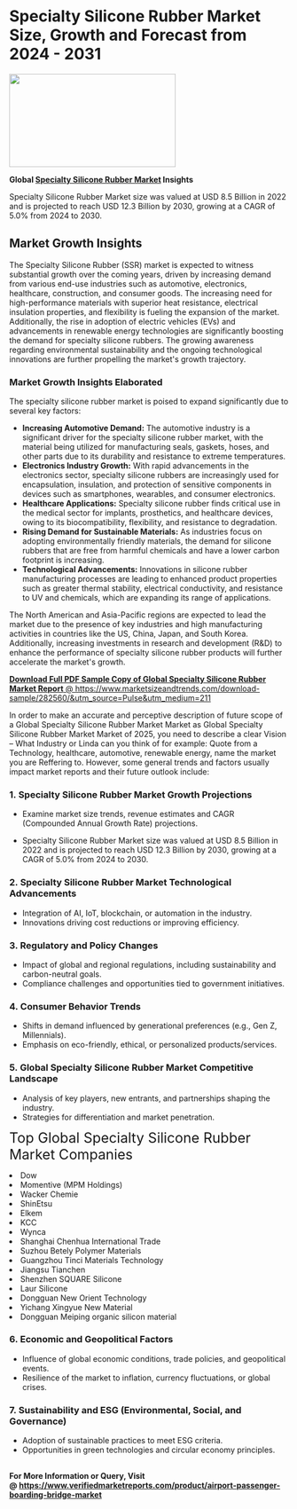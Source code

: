 <H1>Specialty Silicone Rubber Market Size, Growth and Forecast from 2024 - 2031</H1><img class="aligncenter size-medium wp-image-584254" src="https://thirdeyenews.in/wp-content/uploads/2024/09/Global-Market-Research-300x168.jpeg" alt="" width="300" height="168" /><p><strong>Global&nbsp;<a href="https://www.marketsizeandtrends.com/download-sample/282560/&amp;utm_source=Pulse&amp;utm_medium=211">Specialty Silicone Rubber Market</a> Insights</strong></p><p>Specialty Silicone Rubber Market size was valued at USD 8.5 Billion in 2022 and is projected to reach USD 12.3 Billion by 2030, growing at a CAGR of 5.0% from 2024 to 2030.</p><p><h2>Market Growth Insights</h2> <p>The Specialty Silicone Rubber (SSR) market is expected to witness substantial growth over the coming years, driven by increasing demand from various end-use industries such as automotive, electronics, healthcare, construction, and consumer goods. The increasing need for high-performance materials with superior heat resistance, electrical insulation properties, and flexibility is fueling the expansion of the market. Additionally, the rise in adoption of electric vehicles (EVs) and advancements in renewable energy technologies are significantly boosting the demand for specialty silicone rubbers. The growing awareness regarding environmental sustainability and the ongoing technological innovations are further propelling the market's growth trajectory.</p> <p><a href="#"></a></p> <h3>Market Growth Insights Elaborated</h3> <p>The specialty silicone rubber market is poised to expand significantly due to several key factors:</p> <ul> <li><strong>Increasing Automotive Demand:</strong> The automotive industry is a significant driver for the specialty silicone rubber market, with the material being utilized for manufacturing seals, gaskets, hoses, and other parts due to its durability and resistance to extreme temperatures.</li> <li><strong>Electronics Industry Growth:</strong> With rapid advancements in the electronics sector, specialty silicone rubbers are increasingly used for encapsulation, insulation, and protection of sensitive components in devices such as smartphones, wearables, and consumer electronics.</li> <li><strong>Healthcare Applications:</strong> Specialty silicone rubber finds critical use in the medical sector for implants, prosthetics, and healthcare devices, owing to its biocompatibility, flexibility, and resistance to degradation.</li> <li><strong>Rising Demand for Sustainable Materials:</strong> As industries focus on adopting environmentally friendly materials, the demand for silicone rubbers that are free from harmful chemicals and have a lower carbon footprint is increasing.</li> <li><strong>Technological Advancements:</strong> Innovations in silicone rubber manufacturing processes are leading to enhanced product properties such as greater thermal stability, electrical conductivity, and resistance to UV and chemicals, which are expanding its range of applications.</li> </ul> <p>The North American and Asia-Pacific regions are expected to lead the market due to the presence of key industries and high manufacturing activities in countries like the US, China, Japan, and South Korea. Additionally, increasing investments in research and development (R&D) to enhance the performance of specialty silicone rubber products will further accelerate the market's growth.</p> <p><a href="#"></p><p><span class=""><strong>Download Full PDF Sample Copy of Global Specialty Silicone Rubber Market Report</strong> @ <a href="https://www.marketsizeandtrends.com/download-sample/282560/&amp;utm_source=Pulse&amp;utm_medium=211" target="_blank">https://www.marketsizeandtrends.com/download-sample/282560/&amp;utm_source=Pulse&amp;utm_medium=211</a></span></p><p>In order to make an accurate and perceptive description of future scope of a Global&nbsp;Specialty Silicone Rubber Market Market as Global&nbsp;Specialty Silicone Rubber Market Market of 2025, you need to describe a clear Vision &ndash; What Industry or Linda can you think of for example: Quote from a Technology, healthcare, automotive, renewable energy, name the market you are Reffering to. However, some general trends and factors usually impact market reports and their future outlook include:</p><h3>1.&nbsp;<strong>Specialty Silicone Rubber Market Growth Projections</strong></h3><ul><li>Examine market size trends, revenue estimates and CAGR (Compounded Annual Growth Rate) projections.</li><li><p>Specialty Silicone Rubber Market size was valued at USD 8.5 Billion in 2022 and is projected to reach USD 12.3 Billion by 2030, growing at a CAGR of 5.0% from 2024 to 2030.</p></li></ul><h3>2.&nbsp;<strong>Specialty Silicone Rubber Market Technological Advancements</strong></h3><ul><li>Integration of AI, IoT, blockchain, or automation in the industry.</li><li>Innovations driving cost reductions or improving efficiency.</li></ul><h3>3.&nbsp;<strong>Regulatory and Policy Changes</strong></h3><ul><li>Impact of global and regional regulations, including sustainability and carbon-neutral goals.</li><li>Compliance challenges and opportunities tied to government initiatives.</li></ul><h3>4.&nbsp;<strong>Consumer Behavior Trends</strong></h3><ul><li>Shifts in demand influenced by generational preferences (e.g., Gen Z, Millennials).</li><li>Emphasis on eco-friendly, ethical, or personalized products/services.</li></ul><h3>5.&nbsp;<strong>Global Specialty Silicone Rubber Market Competitive Landscape</strong></h3><ul><li>Analysis of key players, new entrants, and partnerships shaping the industry.</li><li>Strategies for differentiation and market penetration.</li></ul><p data-pm-slice="1 1 []"><span style="color: inherit; font-family: inherit; font-size: 25px;">Top Global Specialty Silicone Rubber Market Companies</span></p><div class="" data-test-id=""><p><li>Dow</li><li> Momentive (MPM Holdings)</li><li> Wacker Chemie</li><li> ShinEtsu</li><li> Elkem</li><li> KCC</li><li> Wynca</li><li> Shanghai Chenhua International Trade</li><li> Suzhou Betely Polymer Materials</li><li> Guangzhou Tinci Materials Technology</li><li> Jiangsu Tianchen</li><li> Shenzhen SQUARE Silicone</li><li> Laur Silicone</li><li> Dongguan New Orient Technology</li><li> Yichang Xingyue New Material</li><li> Dongguan Meiping organic silicon material</li></p></div><h3>6.&nbsp;<strong>Economic and Geopolitical Factors</strong></h3><ul><li>Influence of global economic conditions, trade policies, and geopolitical events.</li><li>Resilience of the market to inflation, currency fluctuations, or global crises.</li></ul><h3>7.&nbsp;<strong>Sustainability and ESG (Environmental, Social, and Governance)</strong></h3><ul><li>Adoption of sustainable practices to meet ESG criteria.</li><li>Opportunities in green technologies and circular economy principles.</li></ul><h2><strong style="font-size: 14px;">For More Information or Query, Visit @&nbsp;</strong><a style="background-color: #ffffff; font-size: 14px;" href="https://www.marketsizeandtrends.com/report/specialty-silicone-rubber-market/" target="_blank">https://www.verifiedmarketreports.com/product/airport-passenger-boarding-bridge-market</a></h2>
